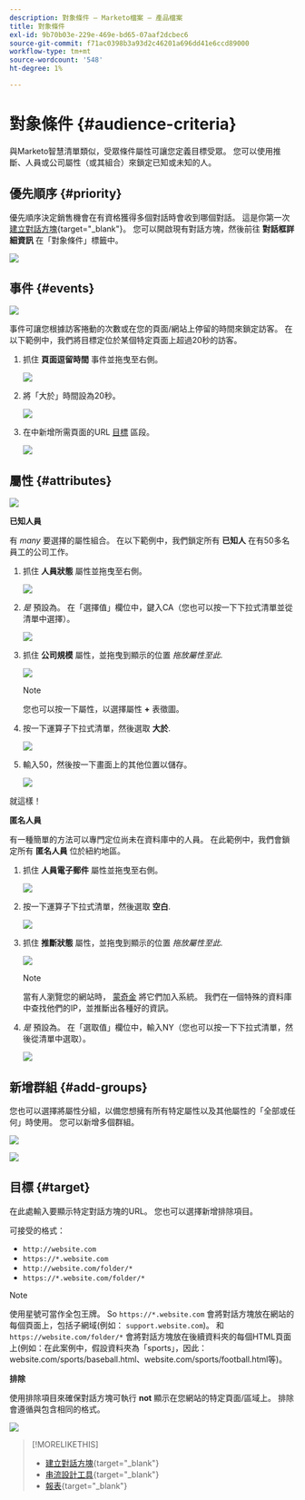 ```yaml
---
description: 對象條件 — Marketo檔案 — 產品檔案
title: 對象條件
exl-id: 9b70b03e-229e-469e-bd65-07aaf2dcbec6
source-git-commit: f71ac0398b3a93d2c46201a696dd41e6ccd89000
workflow-type: tm+mt
source-wordcount: '548'
ht-degree: 1%

---
```


# 對象條件 {#audience-criteria}

與Marketo智慧清單類似，受眾條件屬性可讓您定義目標受眾。 您可以使用推斷、人員或公司屬性（或其組合）來鎖定已知或未知的人。

## 優先順序 {#priority}

優先順序決定銷售機會在有資格獲得多個對話時會收到哪個對話。 這是你第一次 [建立對話方塊](/help/marketo/product-docs/demand-generation/dynamic-chat/dialogues/create-a-dialogue.md){target=&quot;_blank&quot;}。 您可以開啟現有對話方塊，然後前往 **對話框詳細資訊** 在「對象條件」標籤中。

![](assets/audience-criteria-1.png)

## 事件 {#events}

![](assets/audience-criteria-2.png)

事件可讓您根據訪客捲動的次數或在您的頁面/網站上停留的時間來鎖定訪客。 在以下範例中，我們將目標定位於某個特定頁面上超過20秒的訪客。

1. 抓住 **頁面逗留時間** 事件並拖曳至右側。

   ![](assets/audience-criteria-3.png)

1. 將「大於」時間設為20秒。

   ![](assets/audience-criteria-4.png)

1. 在中新增所需頁面的URL [目標](#target) 區段。

   ![](assets/audience-criteria-5.png)

## 屬性 {#attributes}

![](assets/audience-criteria-6.png)

**已知人員**

有 _many_ 要選擇的屬性組合。 在以下範例中，我們鎖定所有 **已知人** 在有50多名員工的公司工作。

1. 抓住 **人員狀態** 屬性並拖曳至右側。

   ![](assets/audience-criteria-7.png)

1. _是_ 預設為。 在「選擇值」欄位中，鍵入CA（您也可以按一下下拉式清單並從清單中選擇）。

   ![](assets/audience-criteria-8.png)

1. 抓住 **公司規模** 屬性，並拖曳到顯示的位置 _拖放屬性至此_.

   ![](assets/audience-criteria-9.png)

   >[!NOTE]
   >
   >您也可以按一下屬性，以選擇屬性 **+** 表徵圖。

1. 按一下運算子下拉式清單，然後選取 **大於**.

   ![](assets/audience-criteria-10.png)

1. 輸入50，然後按一下畫面上的其他位置以儲存。

   ![](assets/audience-criteria-11.png)

就這樣！

**匿名人員**

有一種簡單的方法可以專門定位尚未在資料庫中的人員。 在此範例中，我們會鎖定所有 **匿名人員** 位於紐約地區。

1. 抓住 **人員電子郵件** 屬性並拖曳至右側。

   ![](assets/audience-criteria-12.png)

1. 按一下運算子下拉式清單，然後選取 **空白**.

   ![](assets/audience-criteria-13.png)

1. 抓住 **推斷狀態** 屬性，並拖曳到顯示的位置 _拖放屬性至此_.

   ![](assets/audience-criteria-14.png)

   >[!NOTE]
   >
   >當有人瀏覽您的網站時， [蒙奇金](/help/marketo/product-docs/administration/additional-integrations/add-munchkin-tracking-code-to-your-website.md) 將它們加入系統。 我們在一個特殊的資料庫中查找他們的IP，並推斷出各種好的資訊。

1. _是_ 預設為。 在「選取值」欄位中，輸入NY（您也可以按一下下拉式清單，然後從清單中選取）。

   ![](assets/audience-criteria-15.png)

## 新增群組 {#add-groups}

您也可以選擇將屬性分組，以備您想擁有所有特定屬性以及其他屬性的「全部或任何」時使用。 您可以新增多個群組。

![](assets/audience-criteria-16.png)

![](assets/audience-criteria-17.png)

## 目標 {#target}

在此處輸入要顯示特定對話方塊的URL。 您也可以選擇新增排除項目。

可接受的格式：

* `http://website.com`
* `https://*.website.com`
* `http://website.com/folder/*`
* `https://*.website.com/folder/*`

>[!NOTE]
>
>使用星號可當作全包王牌。 So `https://*.website.com` 會將對話方塊放在網站的每個頁面上，包括子網域(例如： `support.website.com`)。 和 `https://website.com/folder/*` 會將對話方塊放在後續資料夾的每個HTML頁面上(例如：在此案例中，假設資料夾為「sports」，因此：website.com/sports/baseball.html、website.com/sports/football.html等)。

**排除**

使用排除項目來確保對話方塊可執行 **not** 顯示在您網站的特定頁面/區域上。 排除會遵循與包含相同的格式。

![](assets/audience-criteria-18.png)

>[!MORELIKETHIS]
>
>* [建立對話方塊](/help/marketo/product-docs/demand-generation/dynamic-chat/dialogues/create-a-dialogue.md){target=&quot;_blank&quot;}
>* [串流設計工具](/help/marketo/product-docs/demand-generation/dynamic-chat/dialogues/stream-designer.md){target=&quot;_blank&quot;}
>* [報表](/help/marketo/product-docs/demand-generation/dynamic-chat/dialogues/reports.md){target=&quot;_blank&quot;}

